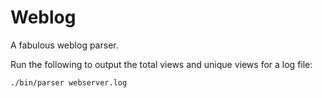 # Weblog

A fabulous weblog parser.

Run the following to output the total views and unique views for a log file:
```
./bin/parser webserver.log
```
